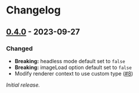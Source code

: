 # Changelog

## [0.4.0] - 2023-09-27

### Changed

- **Breaking:** headless mode default set to `false`
- **Breaking:** imageLoad option default set to `false`
- Modify renderer context to use custom type ([#8](https://github.com/liuminhaw/renderer/pull/8))

_Initial release._

[0.4.0]: https://github.com/liuminhaw/renderer/releases/tag/v0.4.0


